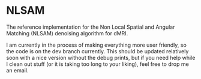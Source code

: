 NLSAM
=====

The reference implementation for the Non Local Spatial and Angular Matching (NLSAM) denoising algorithm for dMRI.

I am currently in the process of making everything more user friendly, so the code is on the dev branch currently.
This should be updated relatively soon with a nice version without the debug prints, but if you need help while I clean out stuff (or it is taking too long to your liking), feel free to drop me an email.
